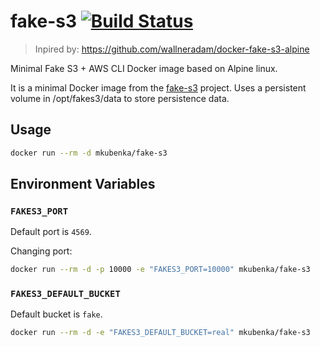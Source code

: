 # fake-s3 [![Build Status](https://travis-ci.org/mkubenka/docker-fake-s3.svg?branch=master)](https://travis-ci.org/mkubenka/docker-fake-s3)

> Inpired by: https://github.com/wallneradam/docker-fake-s3-alpine

Minimal Fake S3 + AWS CLI Docker image based on Alpine linux.

It is a minimal Docker image from the [fake-s3](https://github.com/jubos/fake-s3) project.
Uses a persistent volume in /opt/fakes3/data to store persistence data.

## Usage

```bash
docker run --rm -d mkubenka/fake-s3
```

## Environment Variables

### `FAKES3_PORT`

Default port is `4569`.

Changing port:

```bash
docker run --rm -d -p 10000 -e "FAKES3_PORT=10000" mkubenka/fake-s3
```

### `FAKES3_DEFAULT_BUCKET`

Default bucket is `fake`.

```bash
docker run --rm -d -e "FAKES3_DEFAULT_BUCKET=real" mkubenka/fake-s3
```
